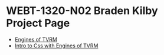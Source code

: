 # WEBT-1320-N02 Braden Kilby Project Page

<ul>
    <li><a href="intro_to_html/index.html" target="_black">Engines of TVRM</a></li>
    <li><a href="html5_intro_to_css/index.html" target="_black">Intro to Css with Engines of TVRM</a></li>
</ul>